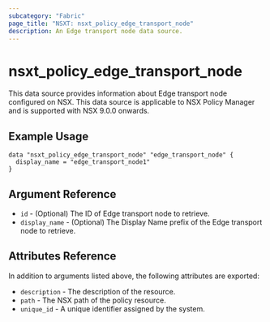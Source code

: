 ```yaml
---
subcategory: "Fabric"
page_title: "NSXT: nsxt_policy_edge_transport_node"
description: An Edge transport node data source.
---
```


# nsxt_policy_edge_transport_node

This data source provides information about Edge transport node configured on NSX.
This data source is applicable to NSX Policy Manager and is supported with NSX 9.0.0 onwards.

## Example Usage

```hcl
data "nsxt_policy_edge_transport_node" "edge_transport_node" {
  display_name = "edge_transport_node1"
}
```

## Argument Reference

* `id` - (Optional) The ID of Edge transport node to retrieve.
* `display_name` - (Optional) The Display Name prefix of the Edge transport node to retrieve.

## Attributes Reference

In addition to arguments listed above, the following attributes are exported:

* `description` - The description of the resource.
* `path` - The NSX path of the policy resource.
* `unique_id` - A unique identifier assigned by the system.
